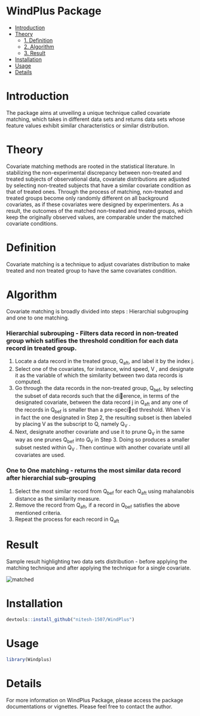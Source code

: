 
# **WindPlus Package**

- [Introduction](#introduction)
- [Theory](#theory)
    - [1. Definition](#definition)
    - [2. Algorithm](#algorithm)
    - [3. Result](#result)
- [Installation](#installation)
- [Usage](#usage)
- [Details](#details)

# Introduction
The package aims at unveiling a unique technique called covariate matching, which takes in different data sets and returns data sets whose feature values exhibit similar characteristics or similar distribution.

# Theory
Covariate matching methods are rooted in the statistical literature. In
stabilizing the non-experimental discrepancy between non-treated and treated subjects of observational data, covariate distributions are adjusted by selecting non-treated subjects that have a similar covariate condition as that of treated ones. Through the process of matching, non-treated and treated groups become only randomly different on all background covariates, as if these covariates were designed by experimenters. As a result, the outcomes of the matched non-treated and treated groups, which keep the originally observed values, are comparable under the matched covariate conditions.

# Definition
Covariate matching is a technique to adjust covariates distribution to make treated and non treated group to have the same covariates condition.

# Algorithm
Covariate matching is broadly divided into steps : Hierarchial subgrouping and one to one matching.
### Hierarchial subrouping - Filters data record in non-treated group which satifies the threshold condition for each data record in treated group.
1. Locate a data record in the treated group, Q<sub>aft</sub>, and label it by the index
j.
2. Select one of the covariates, for instance, wind speed, V , and designate
it as the variable of which the similarity between two data records is
computed.
3. Go through the data records in the non-treated group, Q<sub>bef</sub>, by selecting
the subset of data records such that the dierence, in terms of the
designated covariate, between the data record j in Q<sub>aft</sub> and any one of
the records in Q<sub>bef</sub> is smaller than a pre-specied threshold. When
V is in fact the one designated in Step 2, the resulting subset is then
labeled by placing V as the subscript to Q, namely Q<sub>V</sub> .
4. Next, designate another covariate and use it to prune Q<sub>V</sub> in the same
way as one prunes Q<sub>bef</sub> into Q<sub>V</sub> in Step 3. Doing so produces a smaller
subset nested within Q<sub>V</sub> . Then continue with another covariate until all
covariates are used.

### One to One matching - returns the most similar data record after hierarchial sub-grouping
1. Select the most similar record from Q<sub>bef</sub> for each Q<sub>aft</sub> using mahalanobis distance as the similarity measure.
2. Remove the record from Q<sub>aft</sub>, if a record in Q<sub>bef</sub> satisfies the above mentioned criteria. 
3. Repeat the process for each record in Q<sub>aft</sub>

# Result
Sample result highlighting two data sets distribution - before applying the matching technique and after applying the technique for a single covariate.

![matched](https://user-images.githubusercontent.com/49033958/67720553-3d4d3900-f9a2-11e9-9f76-3ba6df0c0c37.jpg)



# Installation
```R
devtools::install_github("nitesh-1507/WindPlus")
```
# Usage 

```R
library(Windplus)
```
# Details
For more information on WindPlus Package, please access the package documentations or vignettes. Please feel free to contact the author.



